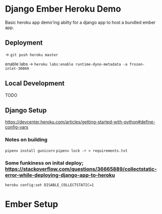 # Django Ember Heroku Demo
Basic heroku app demo'ing abilty for a django app to host a bundled ember app. 

## Deployment 

-> `git push heroku master`

enable labs -> `heroku labs:enable runtime-dyno-metadata -a frozen-inlet-30069`

## Local Development
TODO

## Django Setup
https://devcenter.heroku.com/articles/getting-started-with-python#define-config-vars

### Notes on building 

`pipenv install gunicorn`
`pipenv lock -r > requirements.txt`

### Some funkiness on inital deploy; https://stackoverflow.com/questions/36665889/collectstatic-error-while-deploying-django-app-to-heroku
`heroku config:set DISABLE_COLLECTSTATIC=1`


# Ember Setup


